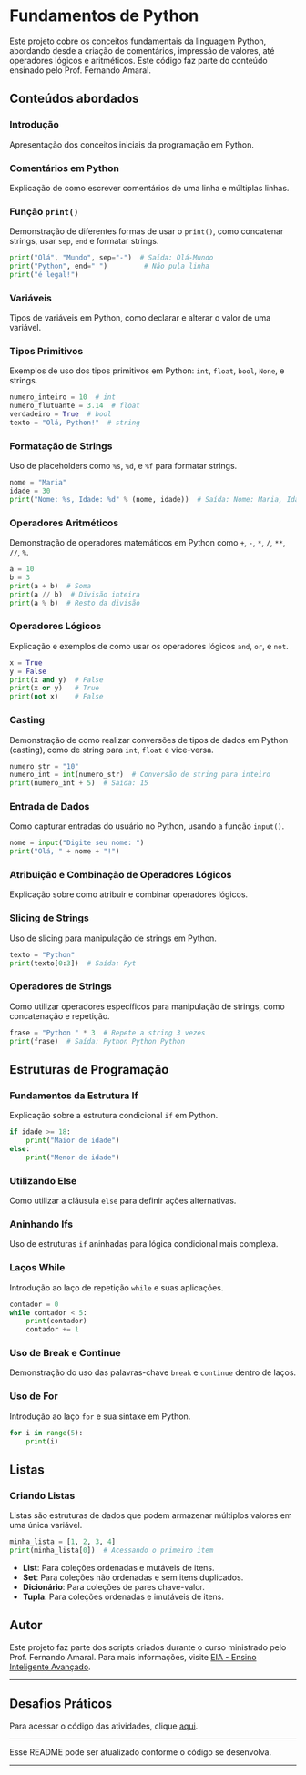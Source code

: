 # Fundamentos de Python

Este projeto cobre os conceitos fundamentais da linguagem Python, abordando desde a criação de comentários, impressão de valores, até operadores lógicos e aritméticos. Este código faz parte do conteúdo ensinado pelo Prof. Fernando Amaral.

## Conteúdos abordados

### Introdução
Apresentação dos conceitos iniciais da programação em Python.

### Comentários em Python
Explicação de como escrever comentários de uma linha e múltiplas linhas.

### Função `print()`
Demonstração de diferentes formas de usar o `print()`, como concatenar strings, usar `sep`, `end` e formatar strings.
```python
print("Olá", "Mundo", sep="-")  # Saída: Olá-Mundo
print("Python", end=" ")         # Não pula linha
print("é legal!")
```

### Variáveis
Tipos de variáveis em Python, como declarar e alterar o valor de uma variável.

### Tipos Primitivos
Exemplos de uso dos tipos primitivos em Python: `int`, `float`, `bool`, `None`, e strings.
```python
numero_inteiro = 10  # int
numero_flutuante = 3.14  # float
verdadeiro = True  # bool
texto = "Olá, Python!"  # string
```

### Formatação de Strings
Uso de placeholders como `%s`, `%d`, e `%f` para formatar strings.
```python
nome = "Maria"
idade = 30
print("Nome: %s, Idade: %d" % (nome, idade))  # Saída: Nome: Maria, Idade: 30
```

### Operadores Aritméticos
Demonstração de operadores matemáticos em Python como `+`, `-`, `*`, `/`, `**`, `//`, `%`.
```python
a = 10
b = 3
print(a + b)  # Soma
print(a // b)  # Divisão inteira
print(a % b)  # Resto da divisão
```

### Operadores Lógicos
Explicação e exemplos de como usar os operadores lógicos `and`, `or`, e `not`.
```python
x = True
y = False
print(x and y)  # False
print(x or y)   # True
print(not x)    # False
```

### Casting
Demonstração de como realizar conversões de tipos de dados em Python (casting), como de string para `int`, `float` e vice-versa.
```python
numero_str = "10"
numero_int = int(numero_str)  # Conversão de string para inteiro
print(numero_int + 5)  # Saída: 15
```

### Entrada de Dados
Como capturar entradas do usuário no Python, usando a função `input()`.
```python
nome = input("Digite seu nome: ")
print("Olá, " + nome + "!")
```

### Atribuição e Combinação de Operadores Lógicos
Explicação sobre como atribuir e combinar operadores lógicos.

### Slicing de Strings
Uso de slicing para manipulação de strings em Python.
```python
texto = "Python"
print(texto[0:3])  # Saída: Pyt
```

### Operadores de Strings
Como utilizar operadores específicos para manipulação de strings, como concatenação e repetição.
```python
frase = "Python " * 3  # Repete a string 3 vezes
print(frase)  # Saída: Python Python Python 
```

## Estruturas de Programação

### Fundamentos da Estrutura If
Explicação sobre a estrutura condicional `if` em Python.
```python
if idade >= 18:
    print("Maior de idade")
else:
    print("Menor de idade")
```

### Utilizando Else
Como utilizar a cláusula `else` para definir ações alternativas.

### Aninhando Ifs
Uso de estruturas `if` aninhadas para lógica condicional mais complexa.

### Laços While
Introdução ao laço de repetição `while` e suas aplicações.
```python
contador = 0
while contador < 5:
    print(contador)
    contador += 1
```

### Uso de Break e Continue
Demonstração do uso das palavras-chave `break` e `continue` dentro de laços.

### Uso de For
Introdução ao laço `for` e sua sintaxe em Python.
```python
for i in range(5):
    print(i)
```

## Listas

### Criando Listas
Listas são estruturas de dados que podem armazenar múltiplos valores em uma única variável.
```python
minha_lista = [1, 2, 3, 4]
print(minha_lista[0])  # Acessando o primeiro item
```

- **List**: Para coleções ordenadas e mutáveis de itens.
- **Set**: Para coleções não ordenadas e sem itens duplicados.
- **Dicionário**: Para coleções de pares chave-valor.
- **Tupla**: Para coleções ordenadas e imutáveis de itens.

## Autor

Este projeto faz parte dos scripts criados durante o curso ministrado pelo Prof. Fernando Amaral. Para mais informações, visite [EIA - Ensino Inteligente Avançado](www.eia.ai).

---

## Desafios Práticos

Para acessar o código das atividades, clique [aqui](https://github.com/rjunio454/Python/blob/main/scripts/Fundamento.Ipynb).

---

Esse README pode ser atualizado conforme o código se desenvolva.

---
